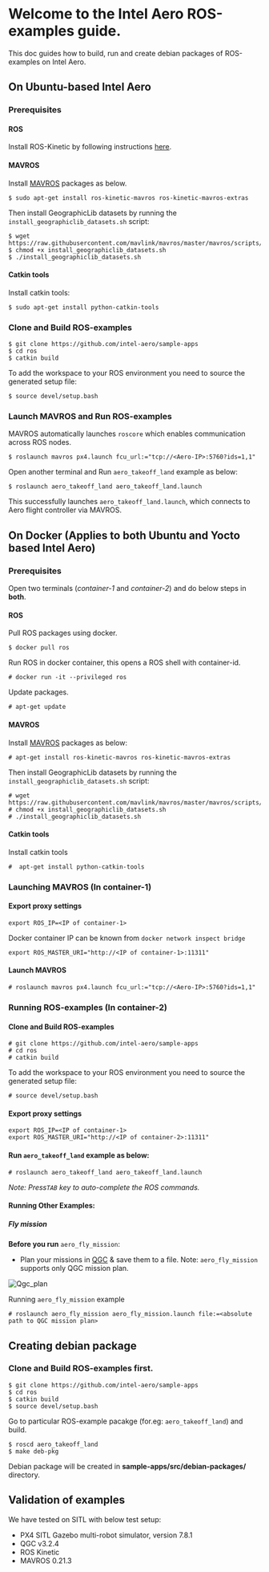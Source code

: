 # Welcome to the Intel Aero ROS-examples guide.

This doc guides how to build, run and create debian packages of ROS-examples on Intel Aero.
## On Ubuntu-based Intel Aero

### Prerequisites
#### ROS
Install ROS-Kinetic by following instructions [here](http://wiki.ros.org/kinetic/Installation/Ubuntu).
#### MAVROS
Install [MAVROS](http://wiki.ros.org/mavros) packages as below.
```
$ sudo apt-get install ros-kinetic-mavros ros-kinetic-mavros-extras
```
Then install GeographicLib datasets by running the `install_geographiclib_datasets.sh` script:
```
$ wget https://raw.githubusercontent.com/mavlink/mavros/master/mavros/scripts/install_geographiclib_datasets.sh
$ chmod +x install_geographiclib_datasets.sh
$ ./install_geographiclib_datasets.sh
```
#### Catkin tools
Install catkin tools:
```
$ sudo apt-get install python-catkin-tools
```

### Clone and Build ROS-examples
```
$ git clone https://github.com/intel-aero/sample-apps
$ cd ros
$ catkin build
```
To add the workspace to your ROS environment you need to source the generated setup file:
```
$ source devel/setup.bash
```

### Launch MAVROS and Run ROS-examples
MAVROS automatically launches `roscore` which enables communication across ROS nodes.
```
$ roslaunch mavros px4.launch fcu_url:="tcp://<Aero-IP>:5760?ids=1,1"
```
Open another terminal and Run `aero_takeoff_land` example as below:
```
$ roslaunch aero_takeoff_land aero_takeoff_land.launch
```
This successfully launches `aero_takeoff_land.launch`, which connects to Aero flight controller via MAVROS.


## On Docker (Applies to both Ubuntu and Yocto based Intel Aero)
### Prerequisites
Open two terminals (*container-1* and *container-2*) and do below steps in **both**.
#### ROS
Pull ROS packages using docker.
```
$ docker pull ros
```
Run ROS in docker container, this opens a ROS shell with container-id.
```
# docker run -it --privileged ros
```
Update packages.
```
# apt-get update
```
#### MAVROS
Install [MAVROS](http://wiki.ros.org/mavros) packages as below:
```
# apt-get install ros-kinetic-mavros ros-kinetic-mavros-extras
```
Then install GeographicLib datasets by running the `install_geographiclib_datasets.sh` script:
```
# wget https://raw.githubusercontent.com/mavlink/mavros/master/mavros/scripts/install_geographiclib_datasets.sh
# chmod +x install_geographiclib_datasets.sh
# ./install_geographiclib_datasets.sh
```
#### Catkin tools
Install catkin tools
```
#  apt-get install python-catkin-tools
```

### Launching MAVROS (In container-1)
#### Export proxy settings
```
export ROS_IP=<IP of container-1> 
```
Docker container IP can be known from `docker network inspect bridge`
```
export ROS_MASTER_URI="http://<IP of container-1>:11311"
```
#### Launch MAVROS
```
# roslaunch mavros px4.launch fcu_url:="tcp://<Aero-IP>:5760?ids=1,1"
```

### Running ROS-examples (In container-2)
#### Clone and Build ROS-examples
```
# git clone https://github.com/intel-aero/sample-apps
# cd ros
# catkin build
```
To add the workspace to your ROS environment you need to source the generated setup file:
```
# source devel/setup.bash
```
#### Export proxy settings
```
export ROS_IP=<IP of container-1>
export ROS_MASTER_URI="http://<IP of container-2>:11311"
```
#### Run `aero_takeoff_land` example as below:
```
# roslaunch aero_takeoff_land aero_takeoff_land.launch
```
*Note: Press`TAB` key to auto-complete the ROS commands.*

#### Running Other Examples: 
##### Fly mission

**Before you run** `aero_fly_mission`:
* Plan your missions in [QGC](http://qgroundcontrol.com) & save them to a file.
Note: `aero_fly_mission` supports only QGC mission plan.

![Qgc_plan](https://user-images.githubusercontent.com/25497245/33707210-b3366a44-db5c-11e7-9165-18c661f01907.png)

Running `aero_fly_mission` example
```
# roslaunch aero_fly_mission aero_fly_mission.launch file:=<absolute path to QGC mission plan>
```

## Creating debian package
### Clone and Build ROS-examples first.
```
$ git clone https://github.com/intel-aero/sample-apps
$ cd ros
$ catkin build
$ source devel/setup.bash
```
Go to particular ROS-example pacakge (for.eg: `aero_takeoff_land`) and build.
```
$ roscd aero_takeoff_land
$ make deb-pkg
```
Debian package will be created in **sample-apps/src/debian-packages/** directory.

## Validation of examples
We have tested on SITL with below test setup:
* PX4 SITL Gazebo multi-robot simulator, version 7.8.1
* QGC v3.2.4
* ROS Kinetic
* MAVROS 0.21.3

